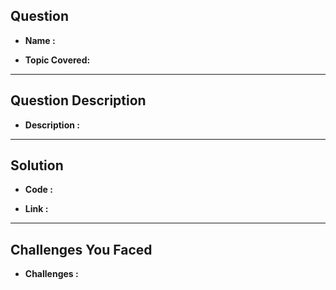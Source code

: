 ## Question  

- **Name         :**

- **Topic Covered:** 
 

---

## Question Description 

- **Description   :**


---

## Solution

- **Code           :**

- **Link           :**


---

## Challenges You Faced

- **Challenges      :**

